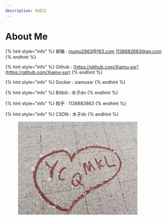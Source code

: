 ```yaml
---
description: 哈密瓜
---
```


# About Me

{% hint style="info" %}
邮箱 : mumu2663@163.com 1138882663@qq.com
{% endhint %}

{% hint style="info" %}
Github : [https://github.com/Xiamu-ssr](https://github.com/Xiamu-ssr)
{% endhint %}

{% hint style="info" %}
Docker : xiamussr
{% endhint %}

{% hint style="info" %}
Bilibili : 木子dn
{% endhint %}

{% hint style="info" %}
知乎 : 1138882663
{% endhint %}

{% hint style="info" %}
CSDN : 木子dn
{% endhint %}

<figure><img src=".gitbook/assets/C9F182546F6A84F0581FE8989142A9FE.jpg" alt="" width="375"><figcaption></figcaption></figure>

